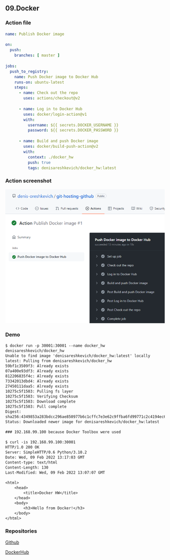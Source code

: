 ## 09.Docker

### Action file

```yaml
name: Publish Docker image

on:
  push:
    branches: [ master ]

jobs:
  push_to_registry:
    name: Push Docker image to Docker Hub
    runs-on: ubuntu-latest
    steps:
      - name: Check out the repo
        uses: actions/checkout@v2

      - name: Log in to Docker Hub
        uses: docker/login-action@v1
        with:
          username: ${{ secrets.DOCKER_USERNAME }}
          password: ${{ secrets.DOCKER_PASSWORD }}

      - name: Build and push Docker image
        uses: docker/build-push-action@v2
        with:
          context: ./docker_hw
          push: true
          tags: denisareshkevich/docker_hw:latest

```

### Action screenshot
![alt text](action-screenshot.png)

### Demo
```log
$ docker run -p 30001:30001 --name docker_hw denisareshkevich/docker_hw
Unable to find image 'denisareshkevich/docker_hw:latest' locally
latest: Pulling from denisareshkevich/docker_hw
59bf1c3509f3: Already exists
07a400e93df3: Already exists
812206835f4c: Already exists
73342013dbd4: Already exists
27450111daa5: Already exists
10275c5f1503: Pulling fs layer
10275c5f1503: Verifying Checksum
10275c5f1503: Download complete
10275c5f1503: Pull complete
Digest: sha256:4349853a283bdcc296ae850977b6c1cffc7e3e62c9ffba6fd99771c2c4194ec6
Status: Downloaded newer image for denisareshkevich/docker_hw:latest

### 192.168.99.100 because Docker Toolbox were used

$ curl -is 192.168.99.100:30001
HTTP/1.0 200 OK
Server: SimpleHTTP/0.6 Python/3.10.2
Date: Wed, 09 Feb 2022 13:17:03 GMT
Content-type: text/html
Content-Length: 130
Last-Modified: Wed, 09 Feb 2022 13:07:07 GMT

<html>
    <head>
        <title>Docker HW</title>
    </head>
    <body>
        <h3>Hello from Docker!</h3>
    </body>
</html>

```

### Repositories

[Github](https://github.com/denis-oreshkevich/git-hosting-github)

[DockerHub](https://hub.docker.com/repository/docker/denisareshkevich/docker_hw)
